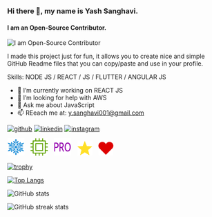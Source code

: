 ### Hi there 👋, my name is Yash Sanghavi.
#### I am an Open-Source Contributor.
![I am Open-Source Contributor](https://cdn.pixabay.com/photo/2018/05/08/08/42/handshake-3382503_960_720.jpg)

I made this project just for fun, it allows you to create nice and simple GitHub Readme files that you can copy/paste and use in your profile.

Skills: NODE JS / REACT / JS / FLUTTER / ANGULAR JS

- 🔭 I’m currently working on REACT JS 
- 🤔 I’m looking for help with AWS 
- 💬 Ask me about JavaScript 
- 📫 REeach me at: y.sanghavi001@gmail.com 


[<img src='https://cdn.jsdelivr.net/npm/simple-icons@3.0.1/icons/github.svg' alt='github' height='40'>](https://github.com/yash001dev)  [<img src='https://cdn.jsdelivr.net/npm/simple-icons@3.0.1/icons/linkedin.svg' alt='linkedin' height='40'>](https://www.linkedin.com/in/yash-sanghavi-a15460139/)  [<img src='https://cdn.jsdelivr.net/npm/simple-icons@3.0.1/icons/instagram.svg' alt='instagram' height='40'>](https://www.instagram.com/yash_sanghavi_001/)  

<a href='https://archiveprogram.github.com/'><img src='https://raw.githubusercontent.com/acervenky/animated-github-badges/master/assets/acbadge.gif' width='40' height='40'></a> <a href='https://docs.github.com/en/developers'><img src='https://raw.githubusercontent.com/acervenky/animated-github-badges/master/assets/devbadge.gif' width='40' height='40'></a> <a href='https://github.com/pricing'><img src='https://raw.githubusercontent.com/acervenky/animated-github-badges/master/assets/pro.gif' width='40' height='40'></a> <a href='https://stars.github.com/'><img src='https://raw.githubusercontent.com/acervenky/animated-github-badges/master/assets/starbadge.gif' width='35' height='35'></a> <a href='https://docs.github.com/en/github/supporting-the-open-source-community-with-github-sponsors'><img src='https://raw.githubusercontent.com/acervenky/animated-github-badges/master/assets/sponsorbadge.gif' width='35' height='35'></a> 

[![trophy](https://github-profile-trophy.vercel.app/?username=yash001dev)](https://github.com/ryo-ma/github-profile-trophy)

[![Top Langs](https://github-readme-stats.vercel.app/api/top-langs/?username=yash001dev)](https://github.com/anuraghazra/github-readme-stats)

![GitHub stats](https://github-readme-stats.vercel.app/api?username=yash001dev&show_icons=true)  

![GitHub streak stats](https://github-readme-streak-stats.herokuapp.com/?user=yash001dev)  

